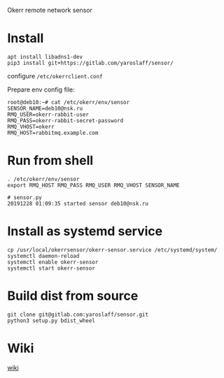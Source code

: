 Okerr remote network sensor

# Install

~~~
apt install libadns1-dev
pip3 install git+https://gitlab.com/yaroslaff/sensor/
~~~

configure `/etc/okerrclient.conf`

Prepare env config file:
~~~
root@deb10:~# cat /etc/okerr/env/sensor  
SENSOR_NAME=deb10@nsk.ru
RMQ_USER=okerr-rabbit-user
RMQ_PASS=okerr-rabbit-secret-password
RMQ_VHOST=okerr
RMQ_HOST=rabbitmq.example.com
~~~
# Run from shell

~~~
. /etc/okerr/env/sensor
export RMQ_HOST RMQ_PASS RMQ_USER RMQ_VHOST SENSOR_NAME

# sensor.py 
20191228 01:09:35 started sensor deb10@nsk.ru
~~~

# Install as systemd service
~~~
cp /usr/local/okerrsensor/okerr-sensor.service /etc/systemd/system/
systemctl daemon-reload
systemctl enable okerr-sensor
systemctl start okerr-sensor
~~~

# Build dist from source
~~~
git clone git@gitlab.com:yaroslaff/sensor.git
python3 setup.py bdist_wheel
~~~

# Wiki
[wiki](https://gitlab.com/yaroslaff/sensor/-/wikis/home)